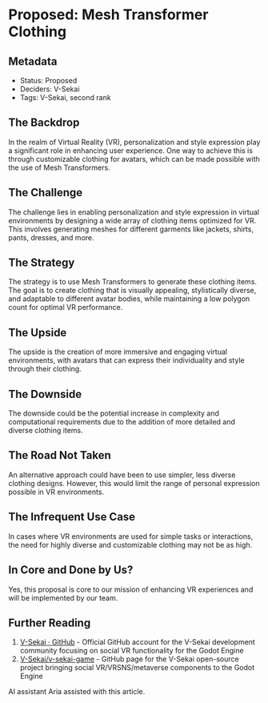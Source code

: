 # Proposed: Mesh Transformer Clothing

## Metadata

- Status: Proposed
- Deciders: V-Sekai
- Tags: V-Sekai, second rank

## The Backdrop

In the realm of Virtual Reality (VR), personalization and style expression play a significant role in enhancing user experience. One way to achieve this is through customizable clothing for avatars, which can be made possible with the use of Mesh Transformers.

## The Challenge

The challenge lies in enabling personalization and style expression in virtual environments by designing a wide array of clothing items optimized for VR. This involves generating meshes for different garments like jackets, shirts, pants, dresses, and more.

## The Strategy

The strategy is to use Mesh Transformers to generate these clothing items. The goal is to create clothing that is visually appealing, stylistically diverse, and adaptable to different avatar bodies, while maintaining a low polygon count for optimal VR performance.

## The Upside

The upside is the creation of more immersive and engaging virtual environments, with avatars that can express their individuality and style through their clothing.

## The Downside

The downside could be the potential increase in complexity and computational requirements due to the addition of more detailed and diverse clothing items.

## The Road Not Taken

An alternative approach could have been to use simpler, less diverse clothing designs. However, this would limit the range of personal expression possible in VR environments.

## The Infrequent Use Case

In cases where VR environments are used for simple tasks or interactions, the need for highly diverse and customizable clothing may not be as high.

## In Core and Done by Us?

Yes, this proposal is core to our mission of enhancing VR experiences and will be implemented by our team.

## Further Reading

1. [V-Sekai · GitHub](https://github.com/v-sekai) - Official GitHub account for the V-Sekai development community focusing on social VR functionality for the Godot Engine
2. [V-Sekai/v-sekai-game](https://github.com/v-sekai/v-sekai-game) - GitHub page for the V-Sekai open-source project bringing social VR/VRSNS/metaverse components to the Godot Engine

AI assistant Aria assisted with this article.
